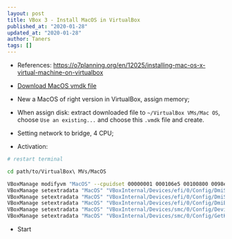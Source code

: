 ```yaml
---
layout: post
title: VBox 3 - Install MacOS in VirtualBox
published_at: "2020-01-28"
updated_at: "2020-01-28"
author: Taners
tags: []
---
```



- References: https://o7planning.org/en/12025/installing-mac-os-x-virtual-machine-on-virtualbox

- [Download MacOS vmdk file](https://drive.google.com/file/d/1Tu9QHFU0_msOY44YMq4WrKblSfKXbPcn/view)

- New a MacOS of right version in VirtualBox, assign memory;

- When assign disk: extract downloaded file to `~/VirtualBox VMs/Mac OS`, choose `Use an existing...` and choose this `.vmdk` file and create.

- Setting network to bridge, 4 CPU;

- Activation:

```bash
# restart terminal

cd path/to/VirtualBox\ MVs/MacOS

VBoxManage modifyvm "MacOS" --cpuidset 00000001 000106e5 00100800 0098e3fd bfebfbff
VBoxManage setextradata "MacOS" "VBoxInternal/Devices/efi/0/Config/DmiSystemProduct" "iMac11,3"
VBoxManage setextradata "MacOS" "VBoxInternal/Devices/efi/0/Config/DmiSystemVersion" "1.0"
VBoxManage setextradata "MacOS" "VBoxInternal/Devices/efi/0/Config/DmiBoardProduct" "Iloveapple"
VBoxManage setextradata "MacOS" "VBoxInternal/Devices/smc/0/Config/DeviceKey" "ourhardworkbythesewordsguardedpleasedontsteal(c)AppleComputerInc"
VBoxManage setextradata "MacOS" "VBoxInternal/Devices/smc/0/Config/GetKeyFromRealSMC" 1
```

- Start
